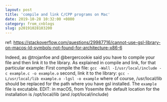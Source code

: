 ```yaml
---
layout: post
title: 'compile and link C/CPP programs on Mac'
date: 2019-10-28 10:32:00 +0800
category: from_cnblogs
slug: p20191028103200
---
```

ref: https://stackoverflow.com/questions/29987716/cannot-use-gsl-library-on-macos-ld-symbols-not-found-for-architecture-x86-6

>
Indeed, as @trojanfoe and @bergercookie said you have to compile your file and then link it to the library. As explained in compile and link, for that particular example:
First compile the file:
 `gcc -Wall -I/usr/local/include -c example.c -o example.o`
second, link it to the library:
 `gcc -L/usr/local/lib example.o -lgsl -o example`
where of course, /usr/local/lib should be replaced for the path where you have gsl installed.
The `example` file is excutable.
EDIT: in macOS, from Yosemite the default location for the installation is /opt/local/lib (and /opt/local/include)